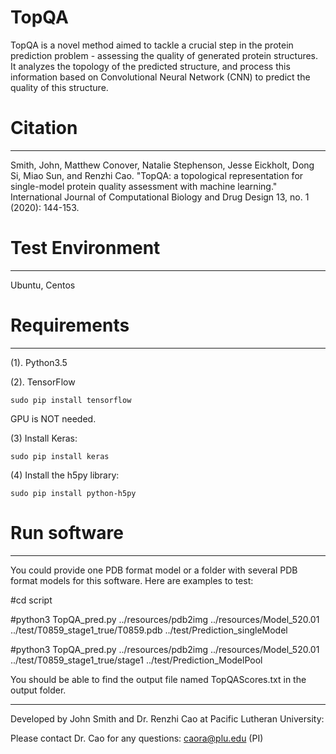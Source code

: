 # TopQA

TopQA is a novel method aimed to tackle a crucial step in the protein prediction problem - assessing the quality of generated protein structures. It analyzes the topology of the predicted structure, and process this information based on Convolutional Neural Network (CNN) to predict the quality of this structure.

# Citation
--------------------------------------------------------------------------------------
Smith, John, Matthew Conover, Natalie Stephenson, Jesse Eickholt, Dong Si, Miao Sun, and Renzhi Cao. "TopQA: a topological representation for single-model protein quality assessment with machine learning." International Journal of Computational Biology and Drug Design 13, no. 1 (2020): 144-153.

# Test Environment
--------------------------------------------------------------------------------------
Ubuntu, Centos

# Requirements
--------------------------------------------------------------------------------------
(1). Python3.5

(2). TensorFlow 
```
sudo pip install tensorflow
```
GPU is NOT needed.

(3) Install Keras:
```
sudo pip install keras
```

(4) Install the h5py library:  
```
sudo pip install python-h5py
```

# Run software
--------------------------------------------------------------------------------------
You could provide one PDB format model or a folder with several PDB format models for this software. Here are examples to test:

#cd script

#python3 TopQA_pred.py ../resources/pdb2img ../resources/Model_520.01 ../test/T0859_stage1_true/T0859.pdb ../test/Prediction_singleModel

#python3 TopQA_pred.py ../resources/pdb2img ../resources/Model_520.01 ../test/T0859_stage1_true/stage1 ../test/Prediction_ModelPool

You should be able to find the output file named TopQAScores.txt in the output folder.


--------------------------------------------------------------------------------------
Developed by John Smith and Dr. Renzhi Cao at Pacific Lutheran University:

Please contact Dr. Cao for any questions: caora@plu.edu (PI)
